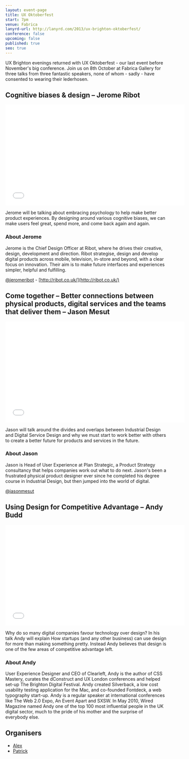 ```yaml
---
layout: event-page
title: UX Oktoberfest
start: 7pm
venue: Fabrica
lanyrd-url: http://lanyrd.com/2013/ux-brighton-oktoberfest/
conference: false
upcoming: false
published: true
seo: true
---
```


UX Brighton evenings returned with UX Oktoberfest - our last event before November's big conference. Join us on 8th October at Fabrica Gallery for three talks from three fantastic speakers, none of whom - sadly - have consented to wearing their lederhosen.

## Cognitive biases & design – Jerome Ribot

<div class="embed-container hd">
<iframe width="560" height="315" src="//www.youtube.com/embed/SFPKRSAjsV4?list=PLmeBKCinpyZ-sEPG7a-pD0bHfU1Kfalu8" frameborder="0" allowfullscreen></iframe>	
</div>

Jerome will be talking about embracing psychology to help make better product experiences. By designing around various cognitive biases, we can make users feel great, spend more, and come back again and again.

### About Jerome

Jerome is the Chief Design Officer at Ribot, where he drives their creative, design, development and direction. Ribot strategise, design and develop digital products across mobile, television, in-store and beyond, with a clear focus on innovation. Their aim is to make future interfaces and experiences simpler, helpful and fulfilling.

[@jeromeribot](http://twitter.com/ribotminimus) - [http://ribot.co.uk/](http://ribot.co.uk/)


## Come together – Better connections between physical products, digital services and the teams that deliver them – Jason Mesut

<div class="embed-container hd">
<iframe width="560" height="315" src="//www.youtube.com/embed/1JxC36cWWfw?list=PLmeBKCinpyZ-sEPG7a-pD0bHfU1Kfalu8" frameborder="0" allowfullscreen></iframe>	
</div>

Jason will talk around the divides and overlaps between Industrial Design and Digital Service Design and why we must start to work better with others to create a better future for products and services in the future.

### About Jason

Jason is Head of User Experience at Plan Strategic, a Product Strategy consultancy that helps companies work out what to do next. Jason's been a frustrated physical product designer ever since he completed his degree course in Industrial Design, but then jumped into the world of digital.

[@jasonmesut](http://twitter.com/jasonmesut)


## Using Design for Competitive Advantage – Andy Budd

<div class="embed-container hd"><iframe width="560" height="315" src="//www.youtube.com/embed/otqFLcKGraQ?list=PLmeBKCinpyZ-sEPG7a-pD0bHfU1Kfalu8" frameborder="0" allowfullscreen></iframe></div>


Why do so many digital companies favour technology over design? In his talk Andy will explain How startups (and any other business) can use design for more than making something pretty. Instead Andy believes that design is one of the few areas of competitive advantage left.

### About Andy

User Experience Designer and CEO of Clearleft, Andy is the author of CSS Mastery, curates the dConstruct and UX London conferences and helped set-up The Brighton Digital Festival. Andy created Silverback, a low cost usability testing application for the Mac, and co-founded Fontdeck, a web typography start-up. Andy is a regular speaker at international conferences like The Web 2.0 Expo, An Event Apart and SXSW. In May 2010, Wired Magazine named Andy one of the top 100 most influential people in the UK digital sector, much to the pride of his mother and the surprise of everybody else.

## Organisers

- <a href="http://uxbrighton.org.uk/about/#alex">Alex</a>
- <a href="http://uxbrighton.org.uk/about/#patrick">Patrick</a>
